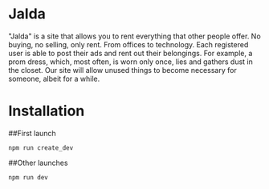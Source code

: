 # Jalda
"Jalda" is a site that allows you to rent everything that other people offer. No buying, no selling, only rent. From offices to technology. Each registered user is able to post their ads and rent out their belongings. For example, a prom dress, which, most often, is worn only once, lies and gathers dust in the closet. Our site will allow unused things to become necessary for someone, albeit for a while.

# Installation
##First launch
```
npm run create_dev
```
##Other launches
```
npm run dev
```
